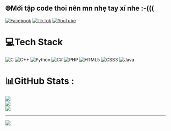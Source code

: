 
## 🌐Mới tập code thoi nên mn nhẹ tay xí nhe :-(((
[![Facebook](https://img.shields.io/badge/Facebook-%231877F2.svg?logo=Facebook&logoColor=white)](https://facebook.com/https://www.facebook.com/pham.hong.anh.807668) [![TikTok](https://img.shields.io/badge/TikTok-%23000000.svg?logo=TikTok&logoColor=white)](https://tiktok.com/@/https://www.tiktok.com/@chepcode) [![YouTube](https://img.shields.io/badge/YouTube-%23FF0000.svg?logo=YouTube&logoColor=white)](https://youtube.com/@/https://www.youtube.com/@phamhonganh3708) 

# 💻Tech Stack
![C](https://img.shields.io/badge/c-%2300599C.svg?style=for-the-badge&logo=c&logoColor=white) ![C++](https://img.shields.io/badge/c++-%2300599C.svg?style=for-the-badge&logo=c%2B%2B&logoColor=white) ![Python](https://img.shields.io/badge/python-3670A0?style=for-the-badge&logo=python&logoColor=ffdd54) ![C#](https://img.shields.io/badge/c%23-%23239120.svg?style=for-the-badge&logo=c-sharp&logoColor=white) ![PHP](https://img.shields.io/badge/php-%23777BB4.svg?style=for-the-badge&logo=php&logoColor=white) ![HTML5](https://img.shields.io/badge/html5-%23E34F26.svg?style=for-the-badge&logo=html5&logoColor=white) ![CSS3](https://img.shields.io/badge/css3-%231572B6.svg?style=for-the-badge&logo=css3&logoColor=white) ![Java](https://img.shields.io/badge/java-%23ED8B00.svg?style=for-the-badge&logo=java&logoColor=white)
# 📊GitHub Stats :
![](https://github-readme-stats.vercel.app/api?username=Chep-Code-Lo&theme=radical&hide_border=false&include_all_commits=false&count_private=false)<br/>
![](https://github-readme-streak-stats.herokuapp.com/?user=Chep-Code-Lo&theme=radical&hide_border=false)<br/>
![](https://github-readme-stats.vercel.app/api/top-langs/?username=Chep-Code-Lo&theme=radical&hide_border=false&include_all_commits=false&count_private=false&layout=compact)

---
[![](https://visitcount.itsvg.in/api?id=Chep-Code-Lo&icon=0&color=0)](https://visitcount.itsvg.in)
